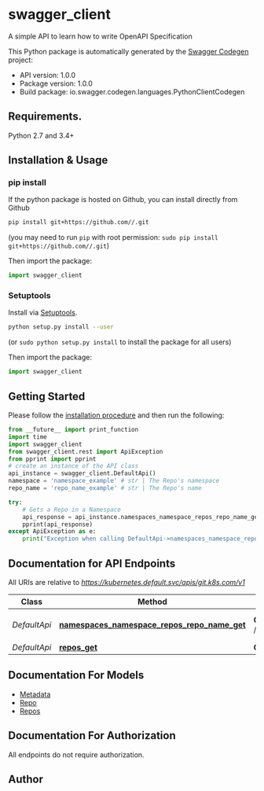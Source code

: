 # swagger_client
A simple API to learn how to write OpenAPI Specification

This Python package is automatically generated by the [Swagger Codegen](https://github.com/swagger-api/swagger-codegen) project:

- API version: 1.0.0
- Package version: 1.0.0
- Build package: io.swagger.codegen.languages.PythonClientCodegen

## Requirements.

Python 2.7 and 3.4+

## Installation & Usage
### pip install

If the python package is hosted on Github, you can install directly from Github

```sh
pip install git+https://github.com//.git
```
(you may need to run `pip` with root permission: `sudo pip install git+https://github.com//.git`)

Then import the package:
```python
import swagger_client 
```

### Setuptools

Install via [Setuptools](http://pypi.python.org/pypi/setuptools).

```sh
python setup.py install --user
```
(or `sudo python setup.py install` to install the package for all users)

Then import the package:
```python
import swagger_client
```

## Getting Started

Please follow the [installation procedure](#installation--usage) and then run the following:

```python
from __future__ import print_function
import time
import swagger_client
from swagger_client.rest import ApiException
from pprint import pprint
# create an instance of the API class
api_instance = swagger_client.DefaultApi()
namespace = 'namespace_example' # str | The Repo's namespace
repo_name = 'repo_name_example' # str | The Repo's name

try:
    # Gets a Repo in a Namespace
    api_response = api_instance.namespaces_namespace_repos_repo_name_get(namespace, repo_name)
    pprint(api_response)
except ApiException as e:
    print("Exception when calling DefaultApi->namespaces_namespace_repos_repo_name_get: %s\n" % e)

```

## Documentation for API Endpoints

All URIs are relative to *https://kubernetes.default.svc/apis/git.k8s.com/v1*

Class | Method | HTTP request | Description
------------ | ------------- | ------------- | -------------
*DefaultApi* | [**namespaces_namespace_repos_repo_name_get**](docs/DefaultApi.md#namespaces_namespace_repos_repo_name_get) | **GET** /namespaces/{namespace}/repos/{repoName} | Gets a Repo in a Namespace
*DefaultApi* | [**repos_get**](docs/DefaultApi.md#repos_get) | **GET** /repos | Gets Repos


## Documentation For Models

 - [Metadata](docs/Metadata.md)
 - [Repo](docs/Repo.md)
 - [Repos](docs/Repos.md)


## Documentation For Authorization

 All endpoints do not require authorization.


## Author



